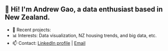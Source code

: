 ## 👋 Hi! I'm Andrew Gao, a data enthusiast based in New Zealand.
 - 🚀 Recent projects:    
- 📊 Interests: Data visualization, NZ housing trends, and big data, etc.
- 📫 Contact: [LinkedIn profile](https://www.linkedin.com/in/gaoxinglin/)  | [Email](gaoxinglin@gmail.com)  
